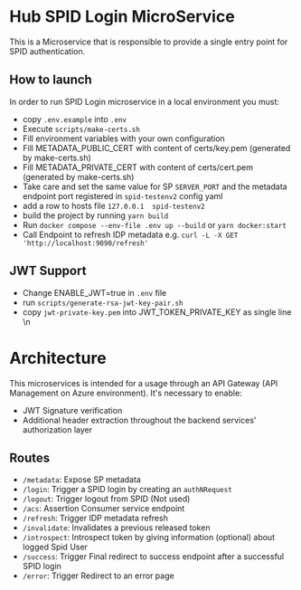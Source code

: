 # Hub SPID Login MicroService
This is a Microservice that is responsible to provide a single entry point for SPID authentication.


## How to launch
In order to run SPID Login microservice in a local environment you must:
- copy `.env.example` into `.env`
- Execute `scripts/make-certs.sh`
- Fill environment variables with your own configuration
- Fill METADATA_PUBLIC_CERT with content of certs/key.pem (generated by make-certs.sh)
- Fill METADATA_PRIVATE_CERT with content of certs/cert.pem (generated by make-certs.sh)
- Take care and set the same value for SP `SERVER_PORT` and the metadata endpoint port registered in `spid-testenv2` config yaml
- add a row to hosts file `127.0.0.1  spid-testenv2`
- build the project by running `yarn build`
- Run `docker compose --env-file .env up --build` or `yarn docker:start`
- Call Endpoint to refresh IDP metadata e.g. `curl -L -X GET 'http://localhost:9090/refresh'`

## JWT Support

- Change ENABLE_JWT=true in `.env` file
- run `scripts/generate-rsa-jwt-key-pair.sh`
- copy `jwt-private-key.pem` into JWT_TOKEN_PRIVATE_KEY as single line \n

# Architecture
This microservices is intended for a usage through an API Gateway (API Management on Azure environment). It's necessary to enable:
* JWT Signature verification
* Additional header extraction throughout the backend services' authorization layer
## Routes
* `/metadata`: Expose SP metadata
* `/login`: Trigger a SPID login by creating an `authNRequest`
* `/logout`: Trigger logout from SPID (Not used)
* `/acs`: Assertion Consumer service endpoint
* `/refresh`: Trigger IDP metadata refresh
* `/invalidate`: Invalidates a previous released token
* `/introspect`: Introspect token by giving information (optional) about logged Spid User
* `/success`: Trigger Final redirect to success endpoint after a successful SPID login
* `/error`: Trigger Redirect to an error page